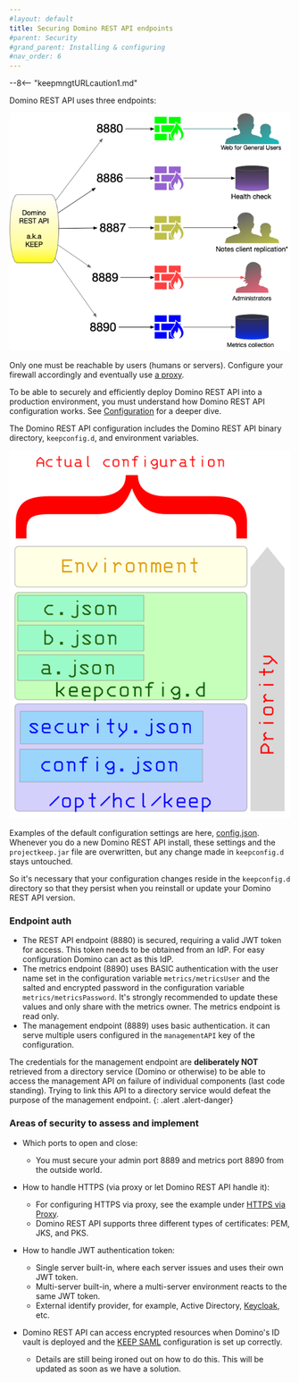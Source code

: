 ```yaml
---
#layout: default
title: Securing Domino REST API endpoints
#parent: Security
#grand_parent: Installing & configuring
#nav_order: 6
---
```


--8<-- "keepmngtURLcaution1.md"

Domino REST API uses three endpoints:

![Domino REST API Endpoints](../../assets/images/PortUse.png)

Only one must be reachable by users (humans or servers). Configure your firewall accordingly and eventually use [a proxy](../../howto/web/httpsproxy.md).

To be able to securely and efficiently deploy Domino REST API into a production environment, you must understand how Domino REST API configuration works. See [Configuration](../security/configurationParameters.md) for a deeper dive.

The Domino REST API configuration includes the Domino REST API binary directory, `keepconfig.d`, and environment variables.

![The call hierarchy](../../assets/images/ActualConfiguration.png)

Examples of the default configuration settings are here, [config.json](../parameters.md). Whenever you do a new Domino REST API install, these settings and the `projectkeep.jar` file are overwritten, but any change made in `keepconfig.d` stays untouched.

So it's necessary that your configuration changes reside in the `keepconfig.d` directory so that they persist when you reinstall or update your Domino REST API version.

### Endpoint auth

- The REST API endpoint (8880) is secured, requiring a valid JWT token for access. This token needs to be obtained from an IdP. For easy configuration Domino can act as this IdP.
- The metrics endpoint (8890) uses BASIC authentication with the user name set in the configuration variable `metrics/metricsUser` and the salted and encrypted password in the configuration variable `metrics/metricsPassword`. It's strongly recommended to update these values and only share with the metrics owner. The metrics endpoint is read only.
- The management endpoint (8889) uses basic authentication. it can serve multiple users configured in the `managementAPI` key of the configuration.

The credentials for the management endpoint are **deliberately NOT** retrieved from a directory service (Domino or otherwise) to be able to access the management API on failure of individual components (last code standing). Trying to link this API to a directory service would defeat the purpose of the management endpoint.
{: .alert .alert-danger}

### Areas of security to assess and implement

- Which ports to open and close:

    - You must secure your admin port 8889 and metrics port 8890 from the outside world.

- How to handle HTTPS (via proxy or let Domino REST API handle it):

    - For configuring HTTPS via proxy, see the example under [HTTPS via Proxy](../../howto/web/httpsproxy.md).
    - Domino REST API supports three different types of certificates: PEM, JKS, and PKS.

- How to handle JWT authentication token:

    - Single server built-in, where each server issues and uses their own JWT token.
    - Multi-server built-in, where a multi-server environment reacts to the same JWT token.
    - External identify provider, for example, Active Directory, [Keycloak](https://www.keycloak.org/), etc.

- Domino REST API can access encrypted resources when Domino's ID vault is deployed and the [KEEP SAML](../../howto/IdP/keepsaml.md) configuration is set up correctly.
    - Details are still being ironed out on how to do this. This will be updated as soon as we have a solution.
